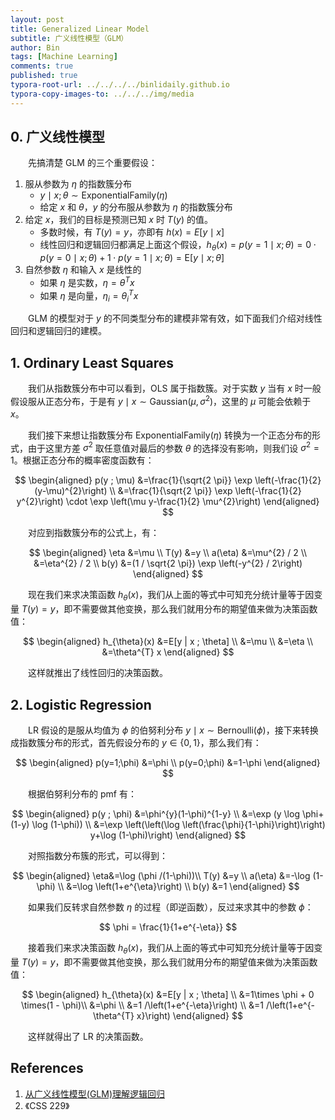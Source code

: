 ```yaml
---
layout: post
title: Generalized Linear Model
subtitle: 广义线性模型（GLM）
author: Bin
tags: [Machine Learning]
comments: true
published: true
typora-root-url: ../../../../binlidaily.github.io
typora-copy-images-to: ../../../img/media
---
```


## 0. 广义线性模型
　　先搞清楚 GLM 的三个重要假设：

1. 服从参数为 $\eta$ 的指数簇分布
    * $y\mid x; \theta\sim \text{ExponentialFamily}(\eta)$
    * 给定 $x$ 和 $\theta$，$y$ 的分布服从参数为 $\eta$ 的指数簇分布
2. 给定 $x$，我们的目标是预测已知 $x$ 时 $T(y)$ 的值。
    * 多数时候，有 $T(y) = y$，亦即有 $h(x)=E[y\mid x]$
    * 线性回归和逻辑回归都满足上面这个假设，$h_\theta(x)=p(y=1 \mid x ; \theta)=0 \cdot p(y=0 \mid x ; \theta)+1 \cdot p(y=1 \mid x ; \theta)=\mathrm{E}[y \mid x ; \theta]$
3. 自然参数 $\eta$ 和输入 $x$ 是线性的
    * 如果 $\eta$ 是实数，$\eta=\theta^{T} x$
    * 如果 $\eta$ 是向量，$\eta_{i}=\theta_{i}^{T} x$

　　GLM 的模型对于 $y$ 的不同类型分布的建模非常有效，如下面我们介绍对线性回归和逻辑回归的建模。

## 1. Ordinary Least Squares
　　我们从指数簇分布中可以看到，OLS 属于指数簇。对于实数 $y$ 当有 $x$ 时一般假设服从正态分布，于是有 $y \mid x \sim \text{Gaussian}(\mu,\sigma^2)$，这里的 $\mu$ 可能会依赖于 $x$。

　　我们接下来想让指数簇分布 $\text{ExponentialFamily}(\eta)$ 转换为一个正态分布的形式，由于这里方差 $\sigma^2$ 取任意值对最后的参数 $\theta$ 的选择没有影响，则我们设 $\sigma^2 = 1$。根据正态分布的概率密度函数有：

$$
\begin{aligned} p(y ; \mu) &=\frac{1}{\sqrt{2 \pi}} \exp \left(-\frac{1}{2}(y-\mu)^{2}\right) \\ &=\frac{1}{\sqrt{2 \pi}} \exp \left(-\frac{1}{2} y^{2}\right) \cdot \exp \left(\mu y-\frac{1}{2} \mu^{2}\right) \end{aligned}
$$

　　对应到指数簇分布的公式上，有：

$$
\begin{aligned} \eta &=\mu \\ T(y) &=y \\ a(\eta) &=\mu^{2} / 2 \\ &=\eta^{2} / 2 \\ b(y) &=(1 / \sqrt{2 \pi}) \exp \left(-y^{2} / 2\right) \end{aligned}
$$

　　现在我们来求决策函数 $h_{\theta}(x)$，我们从上面的等式中可知充分统计量等于因变量 $T(y) = y$，即不需要做其他变换，那么我们就用分布的期望值来做为决策函数值：

$$
\begin{aligned} h_{\theta}(x) &=E[y | x ; \theta] \\ &=\mu \\ &=\eta \\ &=\theta^{T} x \end{aligned}
$$

　　这样就推出了线性回归的决策函数。

## 2. Logistic Regression
 　　LR 假设的是服从均值为 $\phi$ 的伯努利分布 $y \mid x \sim \text{Bernoulli}(\phi)$，接下来转换成指数簇分布的形式，首先假设分布的 $y\in\{0, 1\}$，那么我们有：

$$
\begin{aligned} p(y=1;\phi) &=\phi \\ p(y=0;\phi) &=1-\phi \end{aligned}
$$

　　根据伯努利分布的 pmf 有：

$$
\begin{aligned} p(y ; \phi) &=\phi^{y}(1-\phi)^{1-y} \\ &=\exp (y \log \phi+(1-y) \log (1-\phi)) \\ &=\exp \left(\left(\log \left(\frac{\phi}{1-\phi}\right)\right) y+\log (1-\phi)\right) \end{aligned}
$$

　　对照指数分布簇的形式，可以得到：

$$
\begin{aligned} \eta&=\log (\phi /(1-\phi))\\ T(y) &=y \\ a(\eta) &=-\log (1-\phi) \\ &=\log \left(1+e^{\eta}\right) \\ b(y) &=1 \end{aligned}
$$

　　如果我们反转求自然参数 $\eta$ 的过程（即逆函数），反过来求其中的参数 $\phi$：

$$
\phi = \frac{1}{1+e^{-\eta}}
$$

　　接着我们来求决策函数 $h_{\theta}(x)$，我们从上面的等式中可知充分统计量等于因变量 $T(y) = y$，即不需要做其他变换，那么我们就用分布的期望值来做为决策函数值：

$$
\begin{aligned} h_{\theta}(x) &=E[y | x ; \theta] \\ &=1\times \phi + 0 \times(1 - \phi)\\ &=\phi \\ &=1 /\left(1+e^{-\eta}\right) \\ &=1 /\left(1+e^{-\theta^{T} x}\right) \end{aligned}
$$

　　这样就得出了 LR 的决策函数。

<!--　　GLM 的好处是能够假设反应变量（response variables）可以服从任意的分布。

* dependent variables, or response variables: 都表示**因变量** $y$
* independent variables, or predictor variable, or explanatory variable: 都表示**自变量** $x$


　　GLM 模型有三个元素组成：
1. 随机成分（Random Component）
    * 模型服从一个指数分布簇中的某一个分布（特定自然参数），给定 $x$ 和 $w$，$y$ 的分布服从参数为 $\eta$ 指数簇分布
    * $y|x;w\sim \text{ExponentialFamily}(\eta)$
    * 给定模型中的自变量 $x$ 的值，随机成分用于指定因变量 $y_i$ 的条件分布（对于 $n$ 个独立采样的观测值的第 $i$ 个）。
2. 系统成分（Systematic Component）
    * 表示自变量可以写成线性预测的组合，这是 GLM 的线性基础
    * 一个线性的预测器（Linear predictor）：$\eta=\mathbf{w}^{T} \mathbf{x}$
3. 连接函数（Link Function）$g$
    * $g$ 是单调可微函数，用来转换因变量的期望值到线性预测器上
    * ${\displaystyle E(Y\mid X)=\mu =g^{-1}(\eta)}$


式子可以写成：

$$
{\displaystyle f_{Y}(\mathbf {y} \mid {\boldsymbol {\theta }},\tau )=h(\mathbf {y} ,\tau )\exp \left({\frac {\mathbf {b} ({\boldsymbol {\theta }})^{\rm {T}}\mathbf {T} (\mathbf {y} )-A({\boldsymbol {\theta }})}{d(\tau )}}\right).\,\!}
$$

　　其中：
* Dispersion parameter, ${\displaystyle \tau }$ 是与分布的方差相关,
* ${\displaystyle h(\mathbf {y} ,\tau )}$, ${\displaystyle \mathbf {b} ({\boldsymbol {\theta }})}$, ${\displaystyle \mathbf {T} (\mathbf {y} )}$, ${\displaystyle A({\boldsymbol {\theta }})}$, 以及 ${\displaystyle d(\tau )}$ 根据不同的指数簇是可以知道的。

![-w645](/img/media/15748503365970.jpg)


### Linear predictor
针对输入数据的线性计算：

$$
\eta_{i}=\mathbf{w}^{T} \mathbf{x}_{i}
$$

### Link function
　　链接函数（Link function）建立了 Linear predictor 和分布函数（distribution function）平均值之间的联系。计算出这个平均值的方式是通过将线性预测器的结果套上一个平均函数（mean function）$g^{-1}$：

$$
\mu_{i}=g^{-1}\left(\eta_{i}\right)=g^{-1}\left(\mathbf{w}^{T} \mathbf{x}_{i}\right)
$$

　　平均函数的逆函数 $g$ 就是连接函数，一般来说 $g$ 的选择只要是有逆的，并且逆函数取值在一定取值范围内的都可以。-->

## References
1. [从广义线性模型(GLM)理解逻辑回归](https://fighterhit.oschina.io/2017/12/24/machine_learning_notes/%E4%BB%8E%E5%B9%BF%E4%B9%89%E7%BA%BF%E6%80%A7%E6%A8%A1%E5%9E%8B%E7%90%86%E8%A7%A3%E9%80%BB%E8%BE%91%E5%9B%9E%E5%BD%92/)
2. 《CSS 229》